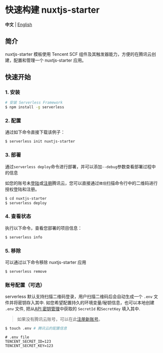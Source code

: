 # 快速构建 nuxtjs-starter

**中文** | [English](./README_EN.md)

## 简介

nuxtjs-starter 模板使用 Tencent SCF 组件及其触发器能力，方便的在腾讯云创建，配置和管理一个 nuxtjs-starter 应用。

## 快速开始

### 1. 安装

```bash
# 安装 Serverless Framework
$ npm install -g serverless
```

### 2. 配置

通过如下命令直接下载该例子：

```bash
$ serverless init nuxtjs-starter
```

### 3. 部署

通过`serverless deploy`命令进行部署，并可以添加`--debug`参数查看部署过程中的信息

如您的账号未[登陆](https://cloud.tencent.com/login)或[注册](https://cloud.tencent.com/register)腾讯云，您可以直接通过`微信`扫描命令行中的二维码进行授权登陆和注册。

```bash
$ cd nuxtjs-starter
$ serverless deploy
```

### 4. 查看状态

执行以下命令，查看您部署的项目信息：

```bash
$ serverless info
```

### 5. 移除

可以通过以下命令移除 nuxtjs-starter 应用

```bash
$ serverless remove
```

### 账号配置（可选）

serverless 默认支持扫描二维码登录，用户扫描二维码后会自动生成一个 `.env` 文件并将密钥存入其中.
如您希望配置持久的环境变量/秘钥信息，也可以本地创建 `.env` 文件, 
把从[API 密钥管理](https://console.cloud.tencent.com/cam/capi)中获取的 `SecretId` 和`SecretKey` 填入其中.

> 如果没有腾讯云账号，可以在此[注册新账号](https://cloud.tencent.com/register)。

```bash
$ touch .env # 腾讯云的配置信息
```

```
# .env file
TENCENT_SECRET_ID=123
TENCENT_SECRET_KEY=123
```
